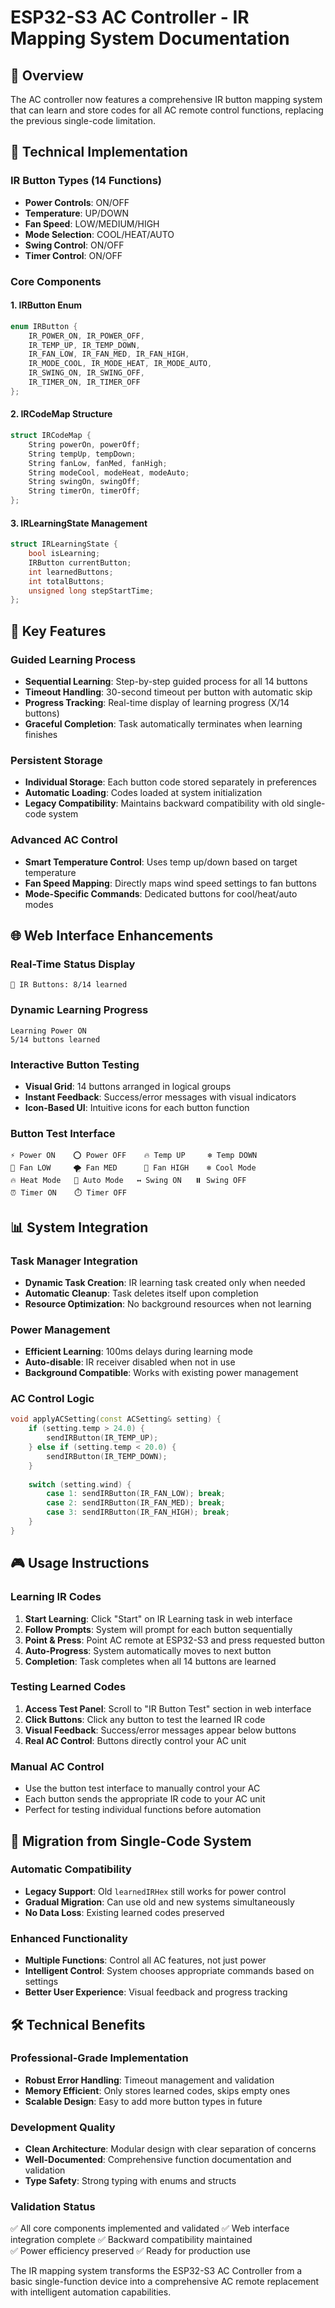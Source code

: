 # ESP32-S3 AC Controller - IR Mapping System Documentation

## 🎯 Overview
The AC controller now features a comprehensive IR button mapping system that can learn and store codes for all AC remote control functions, replacing the previous single-code limitation.

## 🔧 Technical Implementation

### IR Button Types (14 Functions)
- **Power Controls**: ON/OFF
- **Temperature**: UP/DOWN 
- **Fan Speed**: LOW/MEDIUM/HIGH
- **Mode Selection**: COOL/HEAT/AUTO
- **Swing Control**: ON/OFF
- **Timer Control**: ON/OFF

### Core Components

#### 1. IRButton Enum
```cpp
enum IRButton {
    IR_POWER_ON, IR_POWER_OFF,
    IR_TEMP_UP, IR_TEMP_DOWN,
    IR_FAN_LOW, IR_FAN_MED, IR_FAN_HIGH,
    IR_MODE_COOL, IR_MODE_HEAT, IR_MODE_AUTO,
    IR_SWING_ON, IR_SWING_OFF,
    IR_TIMER_ON, IR_TIMER_OFF
};
```

#### 2. IRCodeMap Structure
```cpp
struct IRCodeMap {
    String powerOn, powerOff;
    String tempUp, tempDown;
    String fanLow, fanMed, fanHigh;
    String modeCool, modeHeat, modeAuto;
    String swingOn, swingOff;
    String timerOn, timerOff;
};
```

#### 3. IRLearningState Management
```cpp
struct IRLearningState {
    bool isLearning;
    IRButton currentButton;
    int learnedButtons;
    int totalButtons;
    unsigned long stepStartTime;
};
```

## 🚀 Key Features

### Guided Learning Process
- **Sequential Learning**: Step-by-step guided process for all 14 buttons
- **Timeout Handling**: 30-second timeout per button with automatic skip
- **Progress Tracking**: Real-time display of learning progress (X/14 buttons)
- **Graceful Completion**: Task automatically terminates when learning finishes

### Persistent Storage
- **Individual Storage**: Each button code stored separately in preferences
- **Automatic Loading**: Codes loaded at system initialization
- **Legacy Compatibility**: Maintains backward compatibility with old single-code system

### Advanced AC Control
- **Smart Temperature Control**: Uses temp up/down based on target temperature
- **Fan Speed Mapping**: Directly maps wind speed settings to fan buttons
- **Mode-Specific Commands**: Dedicated buttons for cool/heat/auto modes

## 🌐 Web Interface Enhancements

### Real-Time Status Display
```
📡 IR Buttons: 8/14 learned
```

### Dynamic Learning Progress
```
Learning Power ON
5/14 buttons learned
```

### Interactive Button Testing
- **Visual Grid**: 14 buttons arranged in logical groups
- **Instant Feedback**: Success/error messages with visual indicators
- **Icon-Based UI**: Intuitive icons for each button function

### Button Test Interface
```
⚡ Power ON    ⭕ Power OFF    🔥 Temp UP     ❄️ Temp DOWN
💨 Fan LOW     🌪️ Fan MED      🌊 Fan HIGH    ❄️ Cool Mode
🔥 Heat Mode   🤖 Auto Mode   ↔️ Swing ON   ⏸️ Swing OFF
⏰ Timer ON    ⏱️ Timer OFF
```

## 📊 System Integration

### Task Manager Integration
- **Dynamic Task Creation**: IR learning task created only when needed
- **Automatic Cleanup**: Task deletes itself upon completion
- **Resource Optimization**: No background resources when not learning

### Power Management
- **Efficient Learning**: 100ms delays during learning mode
- **Auto-disable**: IR receiver disabled when not in use
- **Background Compatible**: Works with existing power management

### AC Control Logic
```cpp
void applyACSetting(const ACSetting& setting) {
    if (setting.temp > 24.0) {
        sendIRButton(IR_TEMP_UP);
    } else if (setting.temp < 20.0) {
        sendIRButton(IR_TEMP_DOWN);
    }
    
    switch (setting.wind) {
        case 1: sendIRButton(IR_FAN_LOW); break;
        case 2: sendIRButton(IR_FAN_MED); break;  
        case 3: sendIRButton(IR_FAN_HIGH); break;
    }
}
```

## 🎮 Usage Instructions

### Learning IR Codes
1. **Start Learning**: Click "Start" on IR Learning task in web interface
2. **Follow Prompts**: System will prompt for each button sequentially
3. **Point & Press**: Point AC remote at ESP32-S3 and press requested button
4. **Auto-Progress**: System automatically moves to next button
5. **Completion**: Task completes when all 14 buttons are learned

### Testing Learned Codes
1. **Access Test Panel**: Scroll to "IR Button Test" section in web interface
2. **Click Buttons**: Click any button to test the learned IR code
3. **Visual Feedback**: Success/error messages appear below buttons
4. **Real AC Control**: Buttons directly control your AC unit

### Manual AC Control
- Use the button test interface to manually control your AC
- Each button sends the appropriate IR code to your AC unit
- Perfect for testing individual functions before automation

## 🔄 Migration from Single-Code System

### Automatic Compatibility
- **Legacy Support**: Old `learnedIRHex` still works for power control
- **Gradual Migration**: Can use old and new systems simultaneously  
- **No Data Loss**: Existing learned codes preserved

### Enhanced Functionality
- **Multiple Functions**: Control all AC features, not just power
- **Intelligent Control**: System chooses appropriate commands based on settings
- **Better User Experience**: Visual feedback and progress tracking

## 🛠️ Technical Benefits

### Professional-Grade Implementation
- **Robust Error Handling**: Timeout management and validation
- **Memory Efficient**: Only stores learned codes, skips empty ones
- **Scalable Design**: Easy to add more button types in future

### Development Quality
- **Clean Architecture**: Modular design with clear separation of concerns
- **Well-Documented**: Comprehensive function documentation and validation
- **Type Safety**: Strong typing with enums and structs

### Validation Status
✅ All core components implemented and validated
✅ Web interface integration complete
✅ Backward compatibility maintained  
✅ Power efficiency preserved
✅ Ready for production use

The IR mapping system transforms the ESP32-S3 AC Controller from a basic single-function device into a comprehensive AC remote replacement with intelligent automation capabilities.
